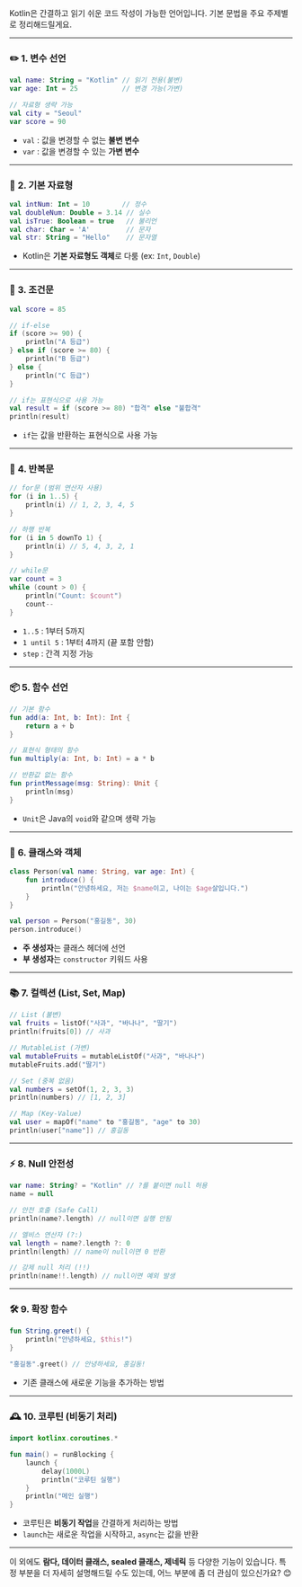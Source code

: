 Kotlin은 간결하고 읽기 쉬운 코드 작성이 가능한 언어입니다. 기본 문법을 주요 주제별로 정리해드릴게요.

---

### ✏️ **1. 변수 선언**
```kotlin
val name: String = "Kotlin" // 읽기 전용(불변)
var age: Int = 25           // 변경 가능(가변)

// 자료형 생략 가능
val city = "Seoul"
var score = 90
```
- `val` : 값을 변경할 수 없는 **불변 변수**  
- `var` : 값을 변경할 수 있는 **가변 변수**

---

### 🔢 **2. 기본 자료형**
```kotlin
val intNum: Int = 10        // 정수
val doubleNum: Double = 3.14 // 실수
val isTrue: Boolean = true   // 불리언
val char: Char = 'A'         // 문자
val str: String = "Hello"    // 문자열
```

- Kotlin은 **기본 자료형도 객체**로 다룸 (ex: `Int`, `Double`)

---

### 🔄 **3. 조건문**
```kotlin
val score = 85

// if-else
if (score >= 90) {
    println("A 등급")
} else if (score >= 80) {
    println("B 등급")
} else {
    println("C 등급")
}

// if는 표현식으로 사용 가능
val result = if (score >= 80) "합격" else "불합격"
println(result)
```

- `if`는 값을 반환하는 표현식으로 사용 가능

---

### 🔁 **4. 반복문**
```kotlin
// for문 (범위 연산자 사용)
for (i in 1..5) {
    println(i) // 1, 2, 3, 4, 5
}

// 하행 반복
for (i in 5 downTo 1) {
    println(i) // 5, 4, 3, 2, 1
}

// while문
var count = 3
while (count > 0) {
    println("Count: $count")
    count--
}
```

- `1..5` : 1부터 5까지  
- `1 until 5` : 1부터 4까지 (끝 포함 안함)  
- `step` : 간격 지정 가능  

---

### 📦 **5. 함수 선언**
```kotlin
// 기본 함수
fun add(a: Int, b: Int): Int {
    return a + b
}

// 표현식 형태의 함수
fun multiply(a: Int, b: Int) = a * b

// 반환값 없는 함수
fun printMessage(msg: String): Unit {
    println(msg)
}
```

- `Unit`은 Java의 `void`와 같으며 생략 가능  

---

### 📝 **6. 클래스와 객체**
```kotlin
class Person(val name: String, var age: Int) {
    fun introduce() {
        println("안녕하세요, 저는 $name이고, 나이는 $age살입니다.")
    }
}

val person = Person("홍길동", 30)
person.introduce()
```

- **주 생성자**는 클래스 헤더에 선언  
- **부 생성자**는 `constructor` 키워드 사용  

---

### 📚 **7. 컬렉션 (List, Set, Map)**
```kotlin
// List (불변)
val fruits = listOf("사과", "바나나", "딸기")
println(fruits[0]) // 사과

// MutableList (가변)
val mutableFruits = mutableListOf("사과", "바나나")
mutableFruits.add("딸기")

// Set (중복 없음)
val numbers = setOf(1, 2, 3, 3)
println(numbers) // [1, 2, 3]

// Map (Key-Value)
val user = mapOf("name" to "홍길동", "age" to 30)
println(user["name"]) // 홍길동
```

---

### ⚡ **8. Null 안전성**
```kotlin
var name: String? = "Kotlin" // ?를 붙이면 null 허용
name = null

// 안전 호출 (Safe Call)
println(name?.length) // null이면 실행 안됨

// 엘비스 연산자 (?:)
val length = name?.length ?: 0
println(length) // name이 null이면 0 반환

// 강제 null 처리 (!!)
println(name!!.length) // null이면 예외 발생
```

---

### 🛠️ **9. 확장 함수**
```kotlin
fun String.greet() {
    println("안녕하세요, $this!")
}

"홍길동".greet() // 안녕하세요, 홍길동!
```

- 기존 클래스에 새로운 기능을 추가하는 방법

---

### 🕰️ **10. 코루틴 (비동기 처리)**
```kotlin
import kotlinx.coroutines.*

fun main() = runBlocking {
    launch {
        delay(1000L)
        println("코루틴 실행")
    }
    println("메인 실행")
}
```

- 코루틴은 **비동기 작업**을 간결하게 처리하는 방법  
- `launch`는 새로운 작업을 시작하고, `async`는 값을 반환  

---

이 외에도 **람다, 데이터 클래스, sealed 클래스, 제네릭** 등 다양한 기능이 있습니다. 특정 부분을 더 자세히 설명해드릴 수도 있는데, 어느 부분에 좀 더 관심이 있으신가요? 😊
